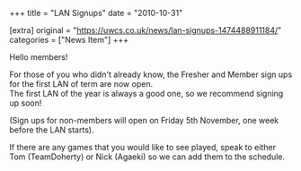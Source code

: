 +++
title = "LAN Signups"
date = "2010-10-31"

[extra]
original = "https://uwcs.co.uk/news/lan-signups-1474488911184/"    
categories = ["News Item"]
+++

Hello members\!

For those of you who didn't already know, the Fresher and Member sign ups for the first LAN of term are now open.  
The first LAN of the year is always a good one, so we recommend signing up soon\!

(Sign ups for non-members will open on Friday 5th November, one week before the LAN starts).

If there are any games that you would like to see played, speak to either Tom (TeamDoherty) or Nick (Agaeki) so we can add them to the schedule.

